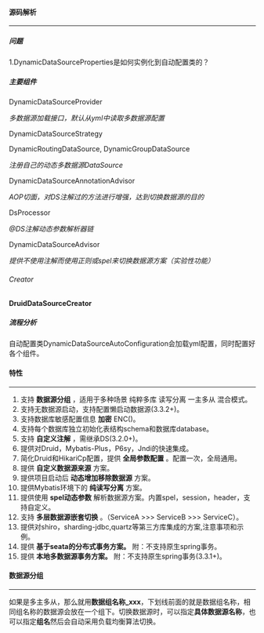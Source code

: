 #### 源码解析

------

##### 问题

1.DynamicDataSourceProperties是如何实例化到自动配置类的？



##### 主要组件

DynamicDataSourceProvider

*多数据源加载接口，默认从yml中读取多数据源配置*

DynamicDataSourceStrategy

DynamicRoutingDataSource, DynamicGroupDataSource

*注册自己的动态多数据源DataSource*

DynamicDataSourceAnnotationAdvisor

*AOP切面，对DS注解过的方法进行增强，达到切换数据源的目的*

DsProcessor

*@DS注解动态参数解析器链*

DynamicDataSourceAdvisor

*提供不使用注解而使用正则或spel来切换数据源方案（实验性功能）*



###### Creator



**DruidDataSourceCreator**



##### 流程分析

自动配置类DynamicDataSourceAutoConfiguration会加载yml配置，同时配置好各个组件。





#### 特性

------

1. 支持 **数据源分组** ，适用于多种场景 纯粹多库 读写分离 一主多从 混合模式。
2. 支持无数据源启动，支持配置懒启动数据源(3.3.2+)。
3. 支持数据库敏感配置信息 **加密** ENC()。
4. 支持每个数据库独立初始化表结构schema和数据库database。
5. 支持 **自定义注解** ，需继承DS(3.2.0+)。
6. 提供对Druid，Mybatis-Plus，P6sy，Jndi的快速集成。
7. 简化Druid和HikariCp配置，提供 **全局参数配置** 。配置一次，全局通用。
8. 提供 **自定义数据源来源** 方案。
9. 提供项目启动后 **动态增加移除数据源** 方案。
10. 提供Mybatis环境下的 **纯读写分离** 方案。
11. 提供使用 **spel动态参数** 解析数据源方案。内置spel，session，header，支持自定义。
12. 支持 **多层数据源嵌套切换** 。（ServiceA >>> ServiceB >>> ServiceC）。
13. 提供对shiro，sharding-jdbc,quartz等第三方库集成的方案,注意事项和示例。
14. 提供 **基于seata的分布式事务方案。** 附：不支持原生spring事务。
15. 提供 **本地多数据源事务方案。** 附：不支持原生spring事务(3.3.1+)。



#### 数据源分组

------

如果是多主多从，那么就用**数据组名称_xxx**，下划线前面的就是数据组名称，相同组名称的数据源会放在一个组下。切换数据源时，可以指定**具体数据源名称**，也可以指定**组名**然后会自动采用负载均衡算法切换。

















































